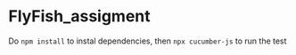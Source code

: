 # FlyFish_assigment

Do `npm install` to instal dependencies, then `npx cucumber-js` to run the test
